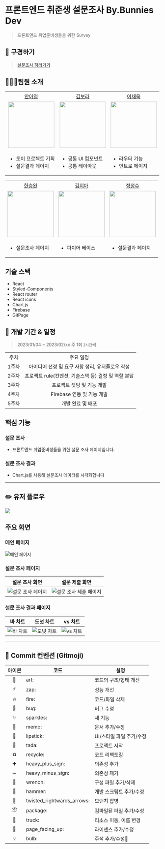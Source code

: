 # 프론트엔드 취준생 설문조사 By.Bunnies Dev
> 프론트엔드 취업준비생들을 위한 Survey

## 🔎 구경하기
> [설문조사 하러가기](배포URL)

## 🧑🏻‍💻팀원 소개


<table>

  <tr align="center">
    <td><a href="https://github.com/12Ahn22">안아영</a></td>
    <td><a href="https://github.com/rockbell89">김보라</a></td>
    <td><a href="https://github.com/codnr98">이채욱</a></td>
  </tr>

  <tr align="center">
    <td><img src="https://avatars.githubusercontent.com/u/44540726?v=4" width="150px"/></td>
    <td><img src="https://avatars.githubusercontent.com/u/52031484?v=4https://user-images.githubusercontent.com/77623643/147047809-36e1d41d-42af-4953-b8a7-3619c88d5491.png"  width="150px"/></td>
    <td><img src="https://avatars.githubusercontent.com/u/97998938?v=4" width="150px"/></td>
  </tr>

  <tr>
  <td><ul><li>토이 프로젝트 기획</li><li>설문결과 페이지</li></ul></td>
  <td><ul><li>공통 UI 컴포넌트</li><li>공통 레이아웃</li></ul></td>
  <td><ul><li>라우터 기능</li><li>인트로 페이지</li></ul></td>
  </tr>

</table>

<table>
  <tr align="center">
    <td><a href="https://github.com/hanseungwan1">한승완</a></td>
    <td><a href="https://github.com/jia222">김지아</a></td>
    <td><a href="https://github.com/wjdwjdtn92">정정수</a></td>
  </tr>

  <tr align="center">
    <td><img src="https://avatars.githubusercontent.com/u/115906460?v=4" width="150px"/></td>
    <td><img src="https://blog.kakaocdn.net/dn/bHNYl6/btrYjmdBGzV/wKPn4JkBg7VknLGjLdlmj1/img.png"  width="150px"/></td>
    <td><img src="https://avatars.githubusercontent.com/u/19286161?v=4" width="150px"/></td>
  </tr>

  <tr>
  <td><ul><li>설문조사 페이지</li></ul></td>
  <td><ul><li>파이어 베이스</li></ul></td>
  <td><ul><li>설문결과 페이지</li></ul></td>
  </tr>

</table>

## 기술 스택
- React
- Styled-Components
- React router
- React icons
- Chart.js
- Firebase
- GitPage


## 📅 개발 기간 & 일정

> 2023/01/04 ~ 2023/02/xx 
> 주 1회 `2시간`씩 

<table>

  <tr align="center">
    <td>주차</td>
    <td>주요 일정</td>
  </tr>

  <tr align="center">
    <td>1주차</td>
    <td>아이디어 선정 및 요구 사항 정리, 유저플로우 작성</td>
  </tr>
    <tr align="center">
    <td>2주차</td>
    <td>프로젝트 rule(컨벤션, 기술스택 등) 결정 및 역할 분담 </td>
  </tr>
    <tr align="center">
    <td>3주차</td>
    <td>프로젝트 셋팅 및 기능 개발</td>
  </tr>
    <tr align="center">
    <td>4주차</td>
    <td>Firebase 연동 및 기능 개발</td>
    
  </tr>
    <tr align="center">
    <td>5주차</td>
    <td>개발 완료 및 배포</td>
    
  </tr>

</table>

## 핵심 기능
### 설문 조사
- 프론트엔드 취업준비생들을 위한 설문 조사 페이지입니다.

### 설문 조사 결과
- Chart.js를 사용해 설문조사 데이터를 시각화합니다

---
## :pencil2: 유저 플로우
![](https://i.imgur.com/mBtnMjt.png)





## 주요 화면
### 메인 페이지
![메인 페이지](https://i.imgur.com/8FgNdgy.png)
### 설문 조사 페이지
|설문 조사 화면|설문 제출 화면|
|--- |---|
|![설문 조사 페이지](https://i.imgur.com/HRr94mN.png) |![설문 조사 제출 페이지](https://i.imgur.com/GipOMMW.png) |

### 설문 조사 결과 페이지
|바 차트|도넛 차트|vs 차트|
|---|---|---|
|![바 차트](https://i.imgur.com/7iBCyPy.png)|![도넛 차트](https://i.imgur.com/CHthV4s.png)|![vs 차트](https://i.imgur.com/mXUNTwy.png)|


---

## 📌 Commit 컨벤션 (Gitmoji)
|아이콘|<center>코드</center>|<center>설명</center>|
|:---:|:---|:---|
|🎨	|art:|코드의 구조/형태 개선
|⚡️|	zap:|	성능 개선
|🔥|	fire:|	코드/파일 삭제
|🐛|	bug:|	버그 수정
|✨|	sparkles:|	새 기능
|📝|	memo:|	문서 추가/수정
|💄|	lipstick:|	UI/스타일 파일 추가/수정
|🎉|	tada:|	프로젝트 시작
|♻️|	recycle:|	코드 리팩토링
|➕|	heavy_plus_sign:|	의존성 추가
|➖|	heavy_minus_sign:|	의존성 제거
|🔧|	wrench:|	구성 파일 추가/삭제
|🔨|	hammer:|	개발 스크립트 추가/수정
|🔀|	twisted_rightwards_arrows:|	브랜치 합병
|📦|	package:|	컴파일된 파일 추가/수정
|🚚|	truck:|	리소스 이동, 이름 변경
|📄|	page_facing_up:|	라이센스 추가/수정
|💡|	bulb:|	주석 추가/수정
